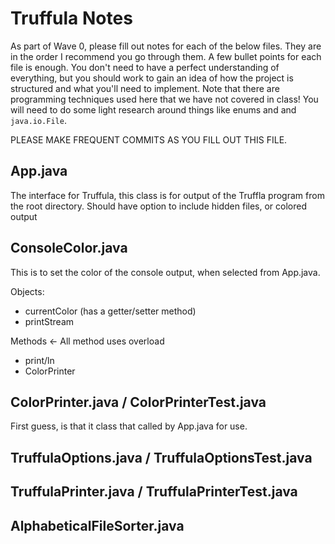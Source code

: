 # Truffula Notes
As part of Wave 0, please fill out notes for each of the below files. They are in the order I recommend you go through them. A few bullet points for each file is enough. You don't need to have a perfect understanding of everything, but you should work to gain an idea of how the project is structured and what you'll need to implement. Note that there are programming techniques used here that we have not covered in class! You will need to do some light research around things like enums and and `java.io.File`.

PLEASE MAKE FREQUENT COMMITS AS YOU FILL OUT THIS FILE.

## App.java

The interface for Truffula, this class is for output of the Truffla program from the root directory. Should have option to include hidden files, or colored output

## ConsoleColor.java

This is to set the color of the console output, when selected from App.java.

Objects:
- currentColor (has a getter/setter method)
- printStream

Methods <- All method uses overload
- print/ln 
- ColorPrinter

## ColorPrinter.java / ColorPrinterTest.java

First guess, is that it class that called by App.java for use.

## TruffulaOptions.java / TruffulaOptionsTest.java

## TruffulaPrinter.java / TruffulaPrinterTest.java

## AlphabeticalFileSorter.java